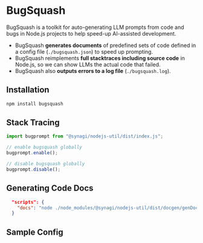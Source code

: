# BugSquash

BugSquash is a toolkit for auto-generating LLM prompts from code and bugs in Node.js projects to help speed-up AI-assisted development.

- BugSquash **generates documents** of predefined sets of code defined in a config file (`./bugsquash.json`) to speed up prompting.
- BugSquash reimplements **full stacktraces including source code** in Node.js, so we can show LLMs the actual code that failed.
- BugSquash also **outputs errors to a log file** (`./bugsquash.log`).

## Installation

```bash
npm install bugsquash
```

## Stack Tracing

```js
import bugprompt from "@synagi/nodejs-util/dist/index.js";

// enable bugsquash globally
bugprompt.enable();

// disable bugsquash globally
bugprompt.disable();
```

## Generating Code Docs

```json
  "scripts": {
    "docs": "node ./node_modules/@synagi/nodejs-util/dist/docgen/genDocs.js"
  }
```

## Sample Config

```json

```
